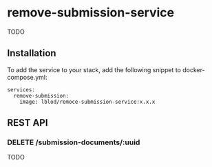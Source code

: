 # remove-submission-service

TODO

## Installation

To add the service to your stack, add the following snippet to docker-compose.yml:

```
services:
  remove-submission:
    image: lblod/remoce-submission-service:x.x.x

```
   
## REST API

### DELETE /submission-documents/:uuid

TODO
